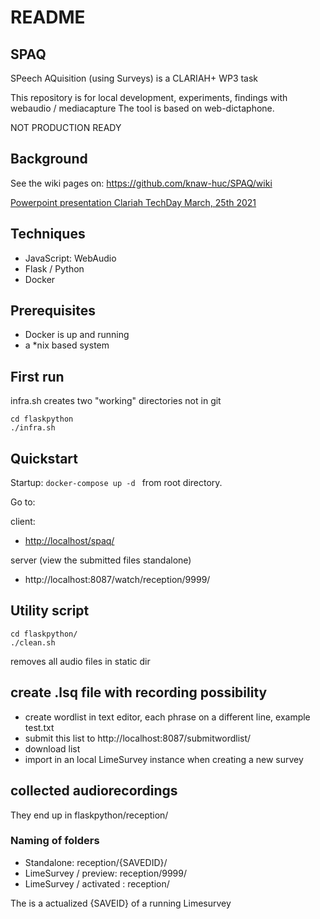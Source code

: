 # README 

## SPAQ

SPeech AQuisition (using Surveys) is a CLARIAH+ WP3 task

This repository is for local development, experiments, findings with webaudio / mediacapture
The tool is based on web-dictaphone.

NOT PRODUCTION READY

## Background 

See the wiki pages on:
https://github.com/knaw-huc/SPAQ/wiki


[Powerpoint presentation Clariah TechDay March, 25th 2021](
https://github.com/knaw-huc/SPAQ/wiki/files/HuC-DI-SD-CLP-WP3-SPAQ.pdf "techday presentation ")


## Techniques

- JavaScript: WebAudio
- Flask / Python
- Docker

## Prerequisites

* Docker is up and running
* a *nix based system

## First run

infra.sh creates two "working" directories not in git

    cd flaskpython
    ./infra.sh

## Quickstart

Startup:  ```docker-compose up -d ``` from root directory.

Go to:

client:
*    <http://localhost/spaq/>


server (view the submitted files standalone)

* http://localhost:8087/watch/reception/9999/

    
## Utility script

    cd flaskpython/
    ./clean.sh

removes all audio files in static dir

## create .lsq file with recording possibility

- create wordlist in text editor, each phrase on a different line, example test.txt
- submit this list to http://localhost:8087/submitwordlist/
- download list
- import in an local LimeSurvey instance when creating a new survey

## collected audiorecordings

They end up in flaskpython/reception/

### Naming of folders

- Standalone: reception/{SAVEDID}/
- LimeSurvey / preview: reception/9999/
- LimeSurvey / activated : reception/<responseid>

The <responseid> is a actualized {SAVEID} of a running Limesurvey

